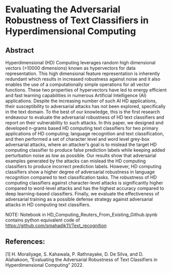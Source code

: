 # Evaluating the Adversarial Robustness of Text Classifiers in Hyperdimensional Computing 

## Abstract

Hyperdimensional (HD) Computing leverages random high dimensional vectors (>10000 dimensions) known as hypervectors for data representation. This high dimensional feature representation is inherently redundant which results in increased robustness against noise and it also enables the use of a computationally simple operations for all vector functions. These two properties of hypervectors have led to energy efficient and fast learning capabilities in numerous Artificial Intelligence (AI) applications. Despite the increasing number of such AI HD applications, their susceptibility to adversarial attacks has not been explored, specifically in the text domain. To the best of our knowledge, this is the first research endeavour to evaluate the adversarial robustness of HD text classifiers and report on their vulnerability to such attacks.  In this paper, we designed and developed n-grams based HD computing text classifiers for two primary applications of HD computing; language recognition and text classification, and then performed a set of character level and word level grey-box adversarial attacks, where an attacker’s goal is to mislead the target HD computing classifier to produce false prediction labels while keeping added perturbation noise as low as possible.  Our results show that adversarial examples generated by the attacks can mislead the HD computing classifiers to produce incorrect prediction labels. However, HD computing classifiers show a higher degree of adversarial robustness in language recognition compared to text classification tasks. The robustness of HD computing classifiers against character-level attacks is significantly higher compared to word-level attacks and has the highest accuracy compared to deep learning-based classifiers. Finally, we evaluate the effectiveness of adversarial training as a possible defense strategy against adversarial attacks in HD computing text classifiers.

NOTE: Notebook in HD_Computing_Reuters_From_Existing_Github.ipynb contains python equivalent code of https://github.com/smahadik11/Text_recognition

## References: 

[1] H. Moraliyage, S. Kahawala, P. Rathnayake, D. De Silva, and D. Alahakoon, “Evaluating the Adversarial Robustness of Text Classifiers in Hyperdimensional Computing” 2022.
